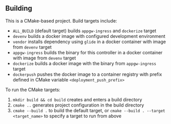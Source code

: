## Building

This is a CMake-based project. Build targets include:

- `ALL_BUILD` (default target) builds `appgw-ingress` and `dockerize` target
- `devenv` builds a docker image with configured development environment
- `vendor` installs dependency using `glide` in a docker container with image from `devenv` target
- `appgw-ingress` builds the binary for this controller in a docker container with image from `devenv` target
- `dockerize` builds a docker image with the binary from `appgw-ingress` target
- `dockerpush` pushes the docker image to a container registry with prefix defined in CMake variable `<deployment_push_prefix>`

To run the CMake targets:

1. `mkdir build && cd build` creates and enters a build directory
2. `cmake ..` generates project configuration in the build directory
3. `cmake --build .` to build the default target,
    or `cmake --build . --target <target_name>` to specify a target to run from above